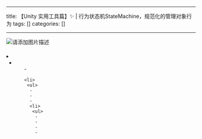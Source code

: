 
--- 
title:  【Unity 实用工具篇】✨ | 行为状态机StateMachine，规范化的管理对象行为 
tags: []
categories: [] 

---
<img src="https://img-blog.csdnimg.cn/4ea0ad75b9c145e5ba7d219b7e425099.png" alt="请添加图片描述">



####  

  <li>
   <ul>
    <li>
     <ul>
      - 
     
    <li>
     <ul>
      - 
      - 
      - 
      <li>
       <ul>
        - 
        - 
        - 
        - 
       